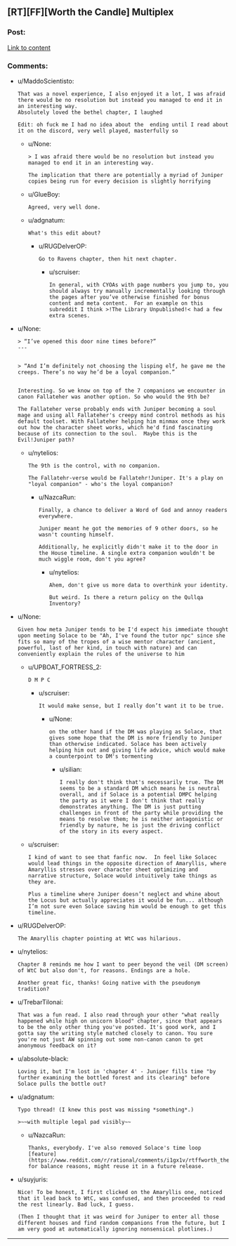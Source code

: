 ## [RT][FF][Worth the Candle] Multiplex

### Post:

[Link to content](https://archiveofourown.org/works/25636549/chapters/62233819)

### Comments:

- u/MaddoScientisto:
  ```
  That was a novel experience, I also enjoyed it a lot, I was afraid there would be no resolution but instead you managed to end it in an interesting way.
  Absolutely loved the bethel chapter, I laughed

  Edit: oh fuck me I had no idea about the  ending until I read about it on the discord, very well played, masterfully so
  ```

  - u/None:
    ```
    > I was afraid there would be no resolution but instead you managed to end it in an interesting way.

    The implication that there are potentially a myriad of Juniper copies being run for every decision is slightly horrifying
    ```

  - u/GlueBoy:
    ```
    Agreed, very well done.
    ```

  - u/adgnatum:
    ```
    What's this edit about?
    ```

    - u/RUGDelverOP:
      ```
      Go to Ravens chapter, then hit next chapter.
      ```

      - u/scruiser:
        ```
        In general, with CYOAs with page numbers you jump to, you should always try manually incrementally looking through the pages after you’ve otherwise finished for bonus content and meta content.  For an example on this subreddit I think >!The Library Unpublished!< had a few extra scenes.
        ```

- u/None:
  ```
  > “I’ve opened this door nine times before?” 
  ---


  > “And I’m definitely not choosing the lisping elf, he gave me the creeps. There’s no way he’d be a loyal companion.”


  Interesting. So we know on top of the 7 companions we encounter in canon Fallateher was another option. So who would the 9th be? 

  The Fallateher verse probably ends with Juniper becoming a soul mage and using all Fallateher's creepy mind control methods as his default toolset. With Fallateher helping him minmax once they work out how the character sheet works, which he'd find fascinating because of its connection to the soul.  Maybe this is the Evil!Juniper path?
  ```

  - u/nytelios:
    ```
    The 9th is the control, with no companion.

    The Fallatehr-verse would be Fallatehr!Juniper. It's a play on "loyal companion" - who's the loyal companion?
    ```

    - u/NazcaRun:
      ```
      Finally, a chance to deliver a Word of God and annoy readers everywhere.

      Juniper meant he got the memories of 9 other doors, so he wasn't counting himself.

      Additionally, he explicitly didn't make it to the door in the House timeline. A single extra companion wouldn't be much wiggle room, don't you agree?
      ```

      - u/nytelios:
        ```
        Ahem, don't give us more data to overthink your identity.

        But weird. Is there a return policy on the Qullqa Inventory?
        ```

- u/None:
  ```
  Given how meta Juniper tends to be I'd expect his immediate thought upon meeting Solace to be "Ah, I've found the tutor npc" since she fits so many of the tropes of a wise mentor character (ancient, powerful, last of her kind, in touch with nature) and can conveniently explain the rules of the universe to him
  ```

  - u/UPBOAT_FORTRESS_2:
    ```
    D M P C
    ```

    - u/scruiser:
      ```
      It would make sense, but I really don’t want it to be true.
      ```

      - u/None:
        ```
        on the other hand if the DM was playing as Solace, that gives some hope that the DM is more friendly to Juniper than otherwise indicated. Solace has been actively helping him out and giving life advice, which would make a counterpoint to DM's tormenting
        ```

        - u/silian:
          ```
          I really don't think that's necessarily true. The DM seems to be a standard DM which means he is neutral overall, and if Solace is a potential DMPC helping the party as it were I don't think that really demonstrates anything. The DM is just putting challenges in front of the party while providing the means to resolve them; he is neither antagonistic or friendly by nature, he is just the driving conflict of the story in its every aspect.
          ```

  - u/scruiser:
    ```
    I kind of want to see that fanfic now.  In feel like Solacec would lead things in the opposite direction of Amaryllis, where Amaryllis stresses over character sheet optimizing and narrative structure, Solace would intuitively take things as they are.

    Plus a timeline where Juniper doesn’t neglect and whine about the Locus but actually appreciates it would be fun... although I’m not sure even Solace saving him would be enough to get this timeline.
    ```

- u/RUGDelverOP:
  ```
  The Amaryllis chapter pointing at WtC was hilarious.
  ```

- u/nytelios:
  ```
  Chapter 8 reminds me how I want to peer beyond the veil (DM screen) of WtC but also don't, for reasons. Endings are a hole.

  Another great fic, thanks! Going native with the pseudonym tradition?
  ```

- u/TrebarTilonai:
  ```
  That was a fun read. I also read through your other "what really happened while high on unicorn blood" chapter, since that appears to be the only other thing you've posted. It's good work, and I gotta say the writing style matched closely to canon. You sure you're not just AW spinning out some non-canon canon to get anonymous feedback on it?
  ```

- u/absolute-black:
  ```
  Loving it, but I'm lost in 'chapter 4' - Juniper fills time "by further examining the bottled forest and its clearing" before Solace pulls the bottle out?
  ```

- u/adgnatum:
  ```
  Typo thread! (I knew this post was missing *something*.)

  >~~with multiple legal pad visibly~~
  ```

  - u/NazcaRun:
    ```
    Thanks, everybody. I've also removed Solace's time loop [feature](https://www.reddit.com/r/rational/comments/i1gx1v/rtffworth_the_candle_multiplex/fzy5xc8/) for balance reasons, might reuse it in a future release.
    ```

- u/suyjuris:
  ```
  Nice! To be honest, I first clicked on the Amaryllis one, noticed that it lead back to WtC, was confused, and then proceeded to read the rest linearly. Bad luck, I guess.

  (Then I thought that it was weird for Juniper to enter all those different houses and find random companions from the future, but I am very good at automatically ignoring nonsensical plotlines.)
  ```

---


